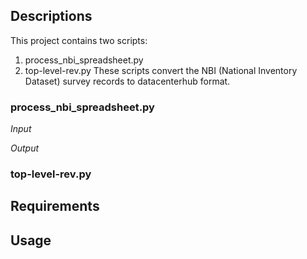 ## Descriptions
This project contains two scripts:
  1. process_nbi_spreadsheet.py
  2. top-level-rev.py
These scripts convert the NBI (National Inventory Dataset) survey records to datacenterhub format.

### process_nbi_spreadsheet.py

*Input*
 
*Output*

### top-level-rev.py
## Requirements
## Usage
